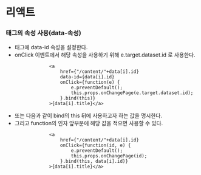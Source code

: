 # 리액트

### 태그의 속성 사용(data-속성)

- <a> 태그에 data-id 속성을 설정한다.
- onClick 이벤트에서 해당 속성을 사용하기 위해 e.target.dataset.id 로 사용한다.

```
                <a
                    href={"/content/"+data[i].id}
                    data-id={data[i].id}
                    onClick={function(e) {
                        e.preventDefault();
                        this.props.onChangePage(e.target.dataset.id);
                    }.bind(this)}
                >{data[i].title}</a>
```

- 또는 다음과 같이 bind의 this 뒤에 사용하고자 하는 값을 명시한다.
- 그리고 function의 인자 앞부분에 해당 값을 적으면 사용할 수 있다.

```
                <a
                    href={"/content/"+data[i].id}
                    onClick={function(id, e) {
                        e.preventDefault();
                        this.props.onChangePage(id);
                    }.bind(this, data[i].id)}
                >{data[i].title}</a>
```

